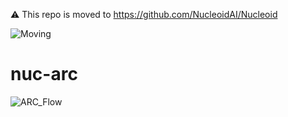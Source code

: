 ⚠️ This repo is moved to https://github.com/NucleoidAI/Nucleoid

![Moving](https://github.com/user-attachments/assets/161e5601-ebba-489f-ba43-10bd44997b55)

# nuc-arc

![ARC_Flow](https://github.com/user-attachments/assets/0b5132cb-8269-461d-b27b-2b84ec1dd640)
